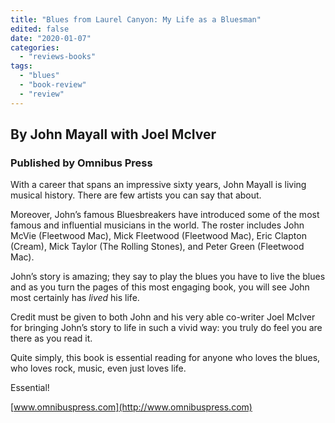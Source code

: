 ```yaml
---
title: "Blues from Laurel Canyon: My Life as a Bluesman"
edited: false
date: "2020-01-07"
categories:
  - "reviews-books"
tags:
  - "blues"
  - "book-review"
  - "review"
---
```


## By John Mayall with Joel McIver

### Published by Omnibus Press

With a career that spans an impressive sixty years, John Mayall is living musical history. There are few artists you can say that about.

Moreover, John’s famous Bluesbreakers have introduced some of the most famous and influential musicians in the world. The roster includes John McVie (Fleetwood Mac), Mick Fleetwood (Fleetwood Mac), Eric Clapton (Cream), Mick Taylor (The Rolling Stones), and Peter Green (Fleetwood Mac).

John’s story is amazing; they say to play the blues you have to live the blues and as you turn the pages of this most engaging book, you will see John most certainly has _lived_ his life.

Credit must be given to both John and his very able co-writer Joel McIver for bringing John’s story to life in such a vivid way: you truly do feel you are there as you read it.

Quite simply, this book is essential reading for anyone who loves the blues, who loves rock, music, even just loves life.

Essential!

[www.omnibuspress.com](http://www.omnibuspress.com)
